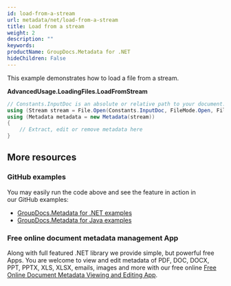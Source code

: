 ```yaml
---
id: load-from-a-stream
url: metadata/net/load-from-a-stream
title: Load from a stream
weight: 2
description: ""
keywords: 
productName: GroupDocs.Metadata for .NET
hideChildren: False
---
```

This example demonstrates how to load a file from a stream.

**AdvancedUsage.LoadingFiles.LoadFromStream**

```csharp
// Constants.InputDoc is an absolute or relative path to your document. Ex: @"C:\Docs\source.doc"
using (Stream stream = File.Open(Constants.InputDoc, FileMode.Open, FileAccess.ReadWrite))
using (Metadata metadata = new Metadata(stream))
{
	// Extract, edit or remove metadata here
}
```

## More resources
### GitHub examples
You may easily run the code above and see the feature in action in our GitHub examples:
*   [GroupDocs.Metadata for .NET examples](https://github.com/groupdocs-metadata/GroupDocs.Metadata-for-.NET)    
*   [GroupDocs.Metadata for Java examples](https://github.com/groupdocs-metadata/GroupDocs.Metadata-for-Java)    

### Free online document metadata management App
Along with full featured .NET library we provide simple, but powerful free Apps.
You are welcome to view and edit metadata of PDF, DOC, DOCX, PPT, PPTX, XLS, XLSX, emails, images and more with our free online [Free Online Document Metadata Viewing and Editing App](https://products.groupdocs.app/metadata).